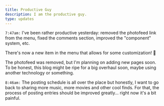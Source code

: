 ```yaml
---
title: Productive Guy
description: I am the productive guy.
type: updates
---
```


`7:47am:` I've been rather productive yesterday: removed the photofeed link from the menu, fixed the comments section, improved the "component" system, etc.

There's now a new item in the menu that allows for some customization! 👀

The photofeed was removed, but I'm planning on adding new pages soon. To be honest, this blog might be ripe for a big overhaul soon, maybe using another technology or something.

`8:46am:` The posting schedule is all over the place but honestly, I want to go back to sharing more music, more movies and other cool finds. For that, the process of posting entries should be improved greatly... right now it's a bit painful.


